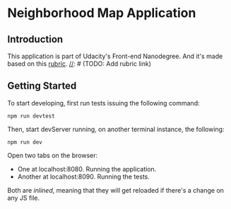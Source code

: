 # Neighborhood Map Application

## Introduction

This application is part of Udacity's Front-end Nanodegree. And it's made based on this [rubric](www.add-site.com).
[//]: # (TODO: Add rubric link)

## Getting Started

[//]: # (TODO: Add instalation guide)

To start developing, first run tests issuing the following command:

``` 
npm run devtest
```

Then, start devServer running, on another terminal instance, the following:

```
npm run dev
```

Open two tabs on the browser:

- One at localhost:8080. Running the application.
- Another at localhost:8090. Running the tests.

Both are _inlined_, meaning that they will get reloaded if there's a change on any JS file.
